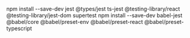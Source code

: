 npm install --save-dev jest @types/jest ts-jest @testing-library/react @testing-library/jest-dom supertest
npm install --save-dev babel-jest @babel/core @babel/preset-env @babel/preset-react @babel/preset-typescript